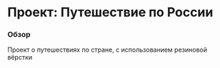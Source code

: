 # Проект: Путешествие по России

### Обзор
Проект о путешествиях по стране, с использованием резиновой вёрстки

